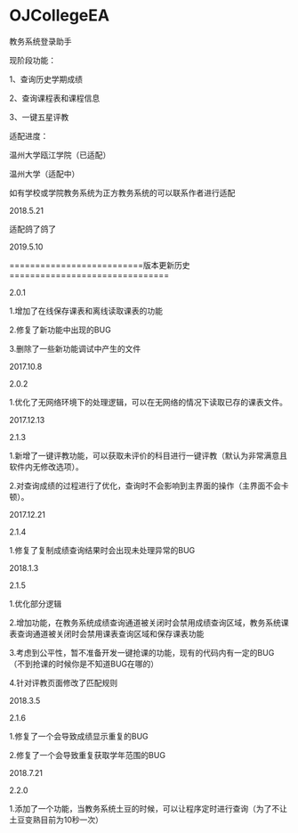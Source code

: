 # OJCollegeEA
教务系统登录助手

现阶段功能：

1、查询历史学期成绩

2、查询课程表和课程信息

3、一键五星评教

适配进度：

温州大学瓯江学院（已适配）

温州大学（适配中）

如有学校或学院教务系统为正方教务系统的可以联系作者进行适配

2018.5.21

适配鸽了鸽了

2019.5.10

==========================版本更新历史===============================

2.0.1

1.增加了在线保存课表和离线读取课表的功能

2.修复了新功能中出现的BUG

3.删除了一些新功能调试中产生的文件

2017.10.8

2.0.2

1.优化了无网络环境下的处理逻辑，可以在无网络的情况下读取已存的课表文件。

2017.12.13

2.1.3

1.新增了一键评教功能，可以获取未评价的科目进行一键评教（默认为非常满意且软件内无修改选项）。

2.对查询成绩的过程进行了优化，查询时不会影响到主界面的操作（主界面不会卡顿）。

2017.12.21

2.1.4

1.修复了复制成绩查询结果时会出现未处理异常的BUG

2018.1.3

2.1.5

1.优化部分逻辑

2.增加功能，在教务系统成绩查询通道被关闭时会禁用成绩查询区域，教务系统课表查询通道被关闭时会禁用课表查询区域和保存课表功能

3.考虑到公平性，暂不准备开发一键抢课的功能，现有的代码内有一定的BUG（不到抢课的时候你是不知道BUG在哪的）

4.针对评教页面修改了匹配规则

2018.3.5

2.1.6

1.修复了一个会导致成绩显示重复的BUG

2.修复了一个会导致重复获取学年范围的BUG

2018.7.21

2.2.0

1.添加了一个功能，当教务系统土豆的时候，可以让程序定时进行查询（为了不让土豆变熟目前为10秒一次）
